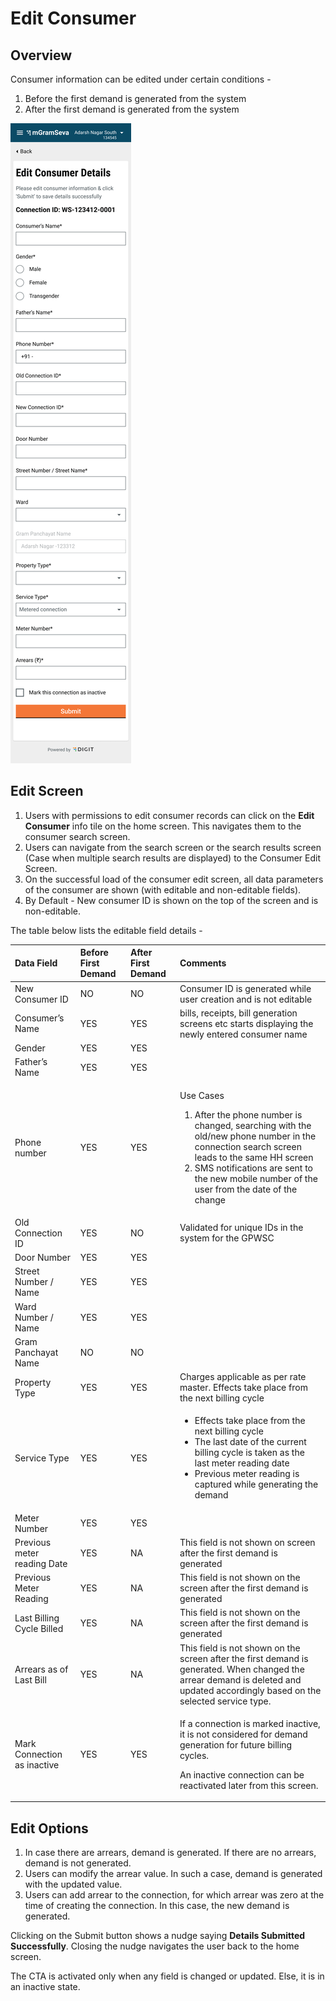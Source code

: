 # Edit Consumer

## Overview

Consumer information can be edited under certain conditions -

1. Before the first demand is generated from the system
2. After the first demand is generated from the system

![](../../../.gitbook/assets/image%20%2835%29.png)

## Edit Screen

1. Users with permissions to edit consumer records can click on the **Edit Consumer** info tile on the home screen. This navigates them to the consumer search screen.
2. Users can navigate from the search screen or the search results screen \(Case when multiple search results are displayed\) to the Consumer Edit Screen.
3. On the successful load of the consumer edit screen, all data parameters of the consumer are shown \(with editable and non-editable fields\).
4. By Default - New consumer ID is shown on the top of the screen and is non-editable. 

The table below lists the editable field details -

<table>
  <thead>
    <tr>
      <th style="text-align:left"><b>Data Field</b>
      </th>
      <th style="text-align:left"><b>Before First Demand</b>
      </th>
      <th style="text-align:left"><b>After First Demand</b>
      </th>
      <th style="text-align:left"><b>Comments</b>
      </th>
    </tr>
  </thead>
  <tbody>
    <tr>
      <td style="text-align:left">New Consumer ID</td>
      <td style="text-align:left">NO</td>
      <td style="text-align:left">NO</td>
      <td style="text-align:left">Consumer ID is generated while user creation and is not editable</td>
    </tr>
    <tr>
      <td style="text-align:left">Consumer&#x2019;s Name</td>
      <td style="text-align:left">YES</td>
      <td style="text-align:left">YES</td>
      <td style="text-align:left">bills, receipts, bill generation screens etc starts displaying the newly
        entered consumer name</td>
    </tr>
    <tr>
      <td style="text-align:left">Gender</td>
      <td style="text-align:left">YES</td>
      <td style="text-align:left">YES</td>
      <td style="text-align:left"></td>
    </tr>
    <tr>
      <td style="text-align:left">Father&#x2019;s Name</td>
      <td style="text-align:left">YES</td>
      <td style="text-align:left">YES</td>
      <td style="text-align:left"></td>
    </tr>
    <tr>
      <td style="text-align:left">Phone number</td>
      <td style="text-align:left">YES</td>
      <td style="text-align:left">YES</td>
      <td style="text-align:left">
        <p>Use Cases</p>
        <ol>
          <li>After the phone number is changed, searching with the old/new phone number
            in the connection search screen leads to the same HH screen</li>
          <li>SMS notifications are sent to the new mobile number of the user from the
            date of the change</li>
        </ol>
      </td>
    </tr>
    <tr>
      <td style="text-align:left">Old Connection ID</td>
      <td style="text-align:left">YES</td>
      <td style="text-align:left">NO</td>
      <td style="text-align:left">Validated for unique IDs in the system for the GPWSC</td>
    </tr>
    <tr>
      <td style="text-align:left">Door Number</td>
      <td style="text-align:left">YES</td>
      <td style="text-align:left">YES</td>
      <td style="text-align:left"></td>
    </tr>
    <tr>
      <td style="text-align:left">Street Number / Name</td>
      <td style="text-align:left">YES</td>
      <td style="text-align:left">YES</td>
      <td style="text-align:left"></td>
    </tr>
    <tr>
      <td style="text-align:left">Ward Number / Name</td>
      <td style="text-align:left">YES</td>
      <td style="text-align:left">YES</td>
      <td style="text-align:left"></td>
    </tr>
    <tr>
      <td style="text-align:left">Gram Panchayat Name</td>
      <td style="text-align:left">NO</td>
      <td style="text-align:left">NO</td>
      <td style="text-align:left"></td>
    </tr>
    <tr>
      <td style="text-align:left">Property Type</td>
      <td style="text-align:left">YES</td>
      <td style="text-align:left">YES</td>
      <td style="text-align:left">Charges applicable as per rate master. Effects take place from the next
        billing cycle</td>
    </tr>
    <tr>
      <td style="text-align:left">Service Type</td>
      <td style="text-align:left">YES</td>
      <td style="text-align:left">YES</td>
      <td style="text-align:left">
        <ul>
          <li>Effects take place from the next billing cycle</li>
          <li>The last date of the current billing cycle is taken as the last meter
            reading date</li>
          <li>Previous meter reading is captured while generating the demand</li>
        </ul>
      </td>
    </tr>
    <tr>
      <td style="text-align:left">Meter Number</td>
      <td style="text-align:left">YES</td>
      <td style="text-align:left">YES</td>
      <td style="text-align:left"></td>
    </tr>
    <tr>
      <td style="text-align:left">Previous meter reading Date</td>
      <td style="text-align:left">YES</td>
      <td style="text-align:left">NA</td>
      <td style="text-align:left">This field is not shown on screen after the first demand is generated</td>
    </tr>
    <tr>
      <td style="text-align:left">Previous Meter Reading</td>
      <td style="text-align:left">YES</td>
      <td style="text-align:left">NA</td>
      <td style="text-align:left">This field is not shown on the screen after the first demand is generated</td>
    </tr>
    <tr>
      <td style="text-align:left">Last Billing Cycle Billed</td>
      <td style="text-align:left">YES</td>
      <td style="text-align:left">NA</td>
      <td style="text-align:left">This field is not shown on the screen after the first demand is generated</td>
    </tr>
    <tr>
      <td style="text-align:left">Arrears as of Last Bill</td>
      <td style="text-align:left">YES</td>
      <td style="text-align:left">NA</td>
      <td style="text-align:left">This field is not shown on the screen after the first demand is generated.
        When changed the arrear demand is deleted and updated accordingly based
        on the selected service type.</td>
    </tr>
    <tr>
      <td style="text-align:left">Mark Connection as inactive</td>
      <td style="text-align:left">YES</td>
      <td style="text-align:left">YES</td>
      <td style="text-align:left">
        <p>If a connection is marked inactive, it is not considered for demand generation
          for future billing cycles.</p>
        <p>An inactive connection can be reactivated later from this screen.</p>
      </td>
    </tr>
  </tbody>
</table>

## Edit Options

1. In case there are arrears, demand is generated. If there are no arrears, demand is not generated.
2. Users can modify the arrear value. In such a case, demand is generated with the updated value.
3. Users can add arrear to the connection, for which arrear was zero at the time of creating the connection. In this case, the new demand is generated.

Clicking on the Submit button shows a nudge saying **Details Submitted Successfully**. Closing the nudge navigates the user back to the home screen.

The CTA is activated only when any field is changed or updated. Else, it is in an inactive state.

